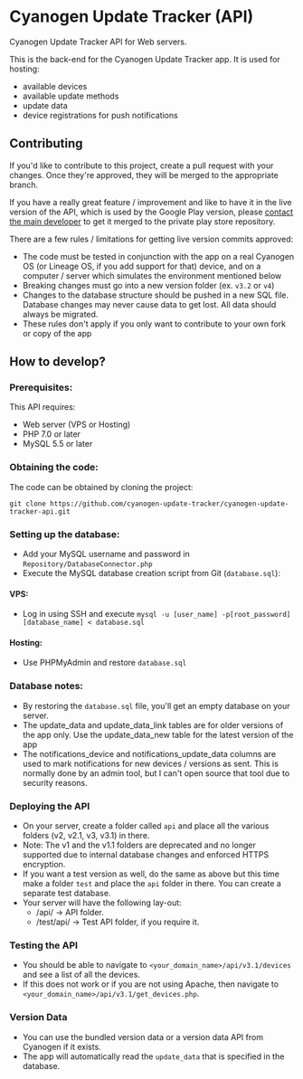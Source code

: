 # Cyanogen Update Tracker (API)
Cyanogen Update Tracker API for Web servers.

This is the back-end for the Cyanogen Update Tracker app. It is used for hosting:
- available devices
- available update methods
- update data
- device registrations for push notifications

## Contributing
If you'd like to contribute to this project, create a pull request with your changes. Once they're approved, they will be merged to the appropriate branch.

If you have a really great feature / improvement and like to have it in the live version of the API, which is used by the Google Play version, please [contact the main developer](mailto:support@oxygenupdater.com) to get it merged to the private play store repository.

There are a few rules / limitations for getting live version commits approved:
- The code must be tested in conjunction with the app on a real Cyanogen OS (or Lineage OS, if you add support for that) device, and on a computer / server which simulates the environment mentioned below
- Breaking changes must go into a new version folder (ex. `v3.2` or `v4`)
- Changes to the database structure should be pushed in a new SQL file. Database changes may never cause data to get lost. All data should always be migrated.
- These rules don't apply if you only want to contribute to your own fork or copy of the app

## How to develop?

### Prerequisites:
This API requires:
- Web server (VPS or Hosting)
- PHP 7.0 or later
- MySQL 5.5 or later

### Obtaining the code:
The code can be obtained by cloning the project:
```
git clone https://github.com/cyanogen-update-tracker/cyanogen-update-tracker-api.git
```

### Setting up the database:
- Add your MySQL username and password in `Repository/DatabaseConnector.php` 
- Execute the MySQL database creation script from Git (`database.sql`):

#### VPS:
- Log in using SSH and execute `mysql -u [user_name] -p[root_password] [database_name] < database.sql`

#### Hosting:
- Use PHPMyAdmin and restore `database.sql`

### Database notes:
- By restoring the `database.sql` file, you'll get an empty database on your server.
- The update_data and update_data_link tables are for older versions of the app only. Use the update_data_new table for the latest version of the app
- The notifications_device and notifications_update_data columns are used to mark notifications for new devices / versions as sent. This is normally done by an admin tool, but I can't open source that tool due to security reasons.

### Deploying the API
- On your server, create a folder called `api` and place all the various folders (v2, v2.1, v3, v3.1) in there.
- Note: The v1 and the v1.1 folders are deprecated and no longer supported due to internal database changes and enforced HTTPS encryption.
- If you want a test version as well, do the same as above but this time make a folder `test` and place the `api` folder in there. You can create a separate test database.
- Your server will have the following lay-out:
    - /api/ -> API folder.
    - /test/api/ -> Test API folder, if you require it.

### Testing the API
- You should be able to navigate to `<your_domain_name>/api/v3.1/devices` and see a list of all the devices.
- If this does not work or if you are not using Apache, then navigate to `<your_domain_name>/api/v3.1/get_devices.php`.


### Version Data
- You can use the bundled version data or a version data API from Cyanogen if it exists.
- The app will automatically read the `update_data` that is specified in the database.

